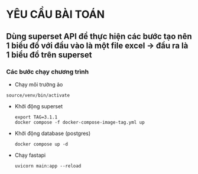 # YÊU CẦU BÀI TOÁN

## Dùng superset API để thực hiện các bước tạo nên 1 biểu đồ với đầu vào là một file excel -> đầu ra là 1 biểu đồ trên superset

### Các bước chạy chương trình

* Chạy môi trường ảo

```
source/venv/bin/activate
```

* Khởi động superset

  ```
  export TAG=3.1.1
  docker compose -f docker-compose-image-tag.yml up
  ```
* Khởi động database (postgres)

  ```
  docker compose up -d
  ```
* Chạy fastapi

  ```
  uvicorn main:app --reload
  ```
